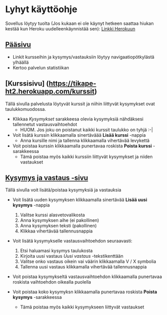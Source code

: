 # Lyhyt käyttöohje

Sovellus löytyy tuolta 
(Jos kukaan ei ole käynyt hetkeen saattaa hiukan kestää kun Heroku uudelleenkäynnistää sen):
[Linkki Herokuun](https://tikape-ht2.herokuapp.com/)

## [Pääsivu](https://tikape-ht2.herokuapp.com)

* Linkit kursseihin ja kysymys/vastauksiin löytyy navigaatiopötkylästä ylhäällä
* Kertoo palvelun statistiikan

## [Kurssisivu] (https://tikape-ht2.herokuapp.com/kurssit)

Tällä sivulla palvelusta löytyvät kurssit ja niihin liittyvät kysymykset ovat taulukkomuodossa.
* Klikkaa *Kysymykset* sarakkeesa olevia kysymyksiä nähdäksesi tallennetut vastausvaihtoehdot
    * HUOM. Jos joku on poistanut kaikki kurssit taulukko on tyhjä :-|
* Voit lisätä kurssin klikkaamalla sinertäväää **Lisää kurssi** -nappia
    * Anna kursille nimi ja tallenna klikkaamalla vihertävää levykettä
* Voit poistaa kurssin klikkaamalla punertavaa roskista **Poista kurssi** -sarakkeessa
    * Tämä poistaa myös kaikki kurssiin liittyvät kysymykset ja niiden vastaukset

##  [Kysymys ja vastaus -sivu](https://tikape-ht2.herokuapp.com/kysymykset)

Tällä sivulla voit lisätä/poistaa kysymyksiä ja vastauksia

* Voit lisätä uuden kysymyksen klikkaamalla sinertävää **Lisää uusi kysymys** -nappia
    1. Valitse kurssi alasvetovalikosta
    1. Anna kysymyksen aihe (ei pakollinen)
    1. Anna kysymyksen teksti (pakollinen)
    1. Klikkaa vihertävää tallennusnappia

* Voit lisätä kysymykselle vastausvaihtoehdon seuraavasti:
    1. Etsi haluamasi kysymys taulukosta
    1. Kirjoita uusi vastaus *Uusi vastaus* -tekstikenttään
    1. Valitse onko vastaus oikein vai väärin klikkaamalla V / X symbolia
    1. Tallenna uusi vastaus klikkamalla vihertävää tallennusnappia

* Voit poistaa kysymykseltä vastausvaihtoehdon klikkaamalla punertavaa roskista vaihtoehdon oikealla puolella

* Voit poistaa koko kysymyksn klikkaamalla punertavaa roskista **Poista kysymys** -sarakkeessa
    * Tämä poistaa myös kaikki kysymykseen liittyvät vastaukset
 

